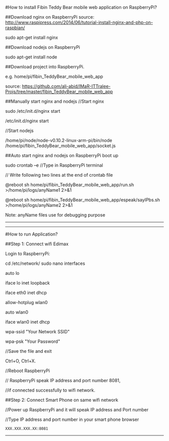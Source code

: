 #How to install Fibin Teddy Bear mobile web application on RaspberryPi?

##Download nginx on RaspberryPi
source: http://www.raspipress.com/2014/06/tutorial-install-nginx-and-php-on-raspbian/

sudo apt-get install nginx


##Download nodejs on RaspberryPi

sudo apt-get install node


##Download project into RaspberryPi.  

e.g. home/pi/fibin_TeddyBear_mobile_web_app  

source: https://github.com/ali-abid/IMaR-ITTralee-Projs/tree/master/fibin_TeddyBear_mobile_web_app 


##Manually start nginx and nodejs
//Start nginx

sudo /etc/init.d/nginx start  




/etc/init.d/nginx start

//Start nodejs

/home/pi/node/node-v0.10.2-linux-arm-pi/bin/node  /home/pi/fibin_TeddyBear_mobile_web_app/socket.js

##Auto start nginx and nodejs on RaspberryPi boot up

sudo crontab –e  //Type in RaspberryPi terminal


// Write following two lines at the end of crontab file

@reboot sh home/pi/fibin_TeddyBear_mobile_web_app/run.sh  >/home/pi/logs/anyName1  2>&1 

@reboot sh home/pi/fibin_TeddyBear_mobile_web_app/espeak/sayIPbs.sh  >/home/pi/logs/anyName2  2>&1 

Note: anyName files use for debugging purpose

********************************************************************************************


***************************************************************************
#How to run Application?

##Step 1: Connect wifi Edimax

Login to RaspberryPi:

cd /etc/network/ sudo nano interfaces

auto lo

iface lo inet loopback

iface eth0 inet dhcp

allow-hotplug wlan0

auto wlan0

iface wlan0 inet dhcp

   wpa-ssid "Your Network SSID"

   wpa-psk "Your Password"


//Save the file and exit 

Ctrl+O, Ctrl+X.         

//Reboot RaspberryPi

// RaspberryPi speak IP address and port number 8081,

//if connected successfully to wifi network.


##Step 2: Connect Smart Phone on same wifi network

//Power up RaspberryPi and it will speak IP address and Port number 

//Type IP address and port number in your smart phone browser

    XXX.XXX.XXX.XX:8081

****************************************************************************


